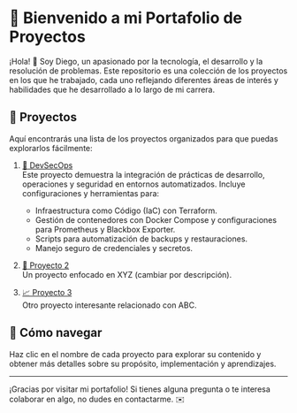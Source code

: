 # 🎨 Bienvenido a mi Portafolio de Proyectos

¡Hola! 👋 Soy Diego, un apasionado por la tecnología, el desarrollo y la resolución de problemas. Este repositorio es una colección de los proyectos en los que he trabajado, cada uno reflejando diferentes áreas de interés y habilidades que he desarrollado a lo largo de mi carrera.

## 📂 Proyectos

Aquí encontrarás una lista de los proyectos organizados para que puedas explorarlos fácilmente:

1. [🌟 DevSecOps](./DevSecOps/)  
   Este proyecto demuestra la integración de prácticas de desarrollo, operaciones y seguridad en entornos automatizados. Incluye configuraciones y herramientas para:
   - Infraestructura como Código (IaC) con Terraform.
   - Gestión de contenedores con Docker Compose y configuraciones para Prometheus y Blackbox Exporter.
   - Scripts para automatización de backups y restauraciones.
   - Manejo seguro de credenciales y secretos.

2. [🔧 Proyecto 2](./proyecto2/)  
   Un proyecto enfocado en XYZ (cambiar por descripción).

3. [📈 Proyecto 3](./proyecto3/)  
   Otro proyecto interesante relacionado con ABC.

## 🚀 Cómo navegar
Haz clic en el nombre de cada proyecto para explorar su contenido y obtener más detalles sobre su propósito, implementación y aprendizajes.

---

¡Gracias por visitar mi portafolio! Si tienes alguna pregunta o te interesa colaborar en algo, no dudes en contactarme. ✉️
